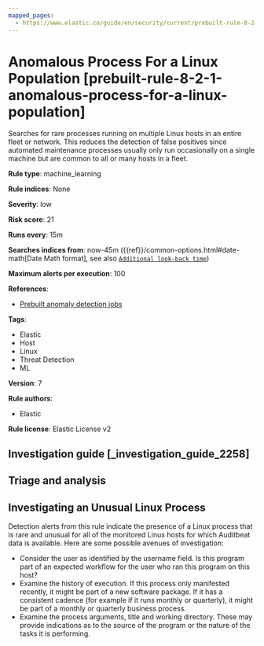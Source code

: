 ```yaml
---
mapped_pages:
  - https://www.elastic.co/guide/en/security/current/prebuilt-rule-8-2-1-anomalous-process-for-a-linux-population.html
---
```


# Anomalous Process For a Linux Population [prebuilt-rule-8-2-1-anomalous-process-for-a-linux-population]

Searches for rare processes running on multiple Linux hosts in an entire fleet or network. This reduces the detection of false positives since automated maintenance processes usually only run occasionally on a single machine but are common to all or many hosts in a fleet.

**Rule type**: machine_learning

**Rule indices**: None

**Severity**: low

**Risk score**: 21

**Runs every**: 15m

**Searches indices from**: now-45m ({{ref}}/common-options.html#date-math[Date Math format], see also [`Additional look-back time`](docs-content://solutions/security/detect-and-alert/create-detection-rule.md#rule-schedule))

**Maximum alerts per execution**: 100

**References**:

* [Prebuilt anomaly detection jobs](docs-content://reference/security/prebuilt-anomaly-detection-jobs.md)

**Tags**:

* Elastic
* Host
* Linux
* Threat Detection
* ML

**Version**: 7

**Rule authors**:

* Elastic

**Rule license**: Elastic License v2

## Investigation guide [_investigation_guide_2258]

## Triage and analysis

## Investigating an Unusual Linux Process
Detection alerts from this rule indicate the presence of a Linux process that is rare and unusual for all of the monitored Linux hosts for which Auditbeat data is available. Here are some possible avenues of investigation:
- Consider the user as identified by the username field. Is this program part of an expected workflow for the user who ran this program on this host?
- Examine the history of execution. If this process only manifested recently, it might be part of a new software package. If it has a consistent cadence (for example if it runs monthly or quarterly), it might be part of a monthly or quarterly business process.
- Examine the process arguments, title and working directory. These may provide indications as to the source of the program or the nature of the tasks it is performing.

